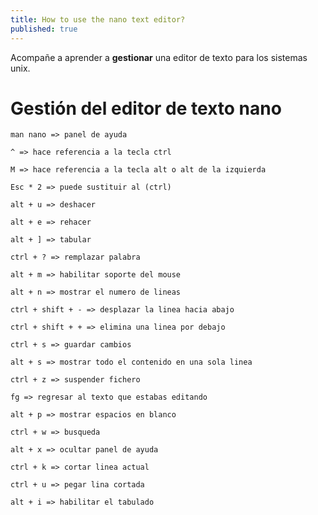 ```yaml
---
title: How to use the nano text editor?
published: true
---
```


Acompañe a aprender a **gestionar** una editor de texto para los sistemas unix.

# [](#header-1)Gestión del editor de texto nano
~~~
man nano => panel de ayuda
~~~

~~~
^ => hace referencia a la tecla ctrl
~~~

~~~
M => hace referencia a la tecla alt o alt de la izquierda
~~~

~~~
Esc * 2 => puede sustituir al (ctrl)
~~~

~~~
alt + u => deshacer
~~~

~~~
alt + e => rehacer
~~~

~~~
alt + ] => tabular
~~~

~~~
ctrl + ? => remplazar palabra
~~~

~~~
alt + m => habilitar soporte del mouse
~~~

~~~
alt + n => mostrar el numero de lineas
~~~

~~~
ctrl + shift + - => desplazar la linea hacia abajo
~~~

~~~
ctrl + shift + + => elimina una linea por debajo
~~~

~~~
ctrl + s => guardar cambios
~~~

~~~
alt + s => mostrar todo el contenido en una sola linea
~~~

~~~
ctrl + z => suspender fichero
~~~

~~~
fg => regresar al texto que estabas editando
~~~

~~~
alt + p => mostrar espacios en blanco
~~~

~~~
ctrl + w => busqueda
~~~

~~~
alt + x => ocultar panel de ayuda
~~~

~~~
ctrl + k => cortar linea actual
~~~

~~~
ctrl + u => pegar lina cortada
~~~

~~~
alt + i => habilitar el tabulado
~~~
